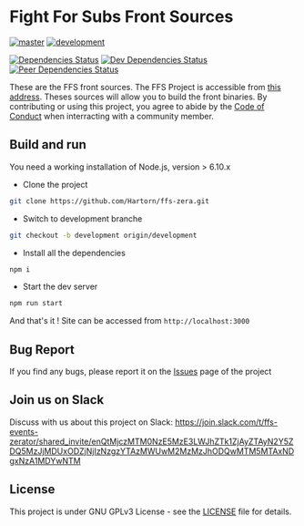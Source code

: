 # Fight For Subs Front Sources

[![master](https://travis-ci.org/Hartorn/ffz-zera.svg?branch=master)](https://travis-ci.org/Hartorn/ffs-zera)
[![development](https://travis-ci.org/Hartorn/ffs-zera.svg?branch=development)](https://travis-ci.org/Hartorn/ffs-zera)

[![Dependencies Status](https://david-dm.org/Hartorn/ffs-zera.svg)](https://david-dm.org/Hartorn/ffs-zera)
[![Dev Dependencies Status](https://david-dm.org/Hartorn/ffs-zera/dev-status.svg)](https://david-dm.org/Hartorn/ffs-zera?type=dev)
[![Peer Dependencies Status](https://david-dm.org/Hartorn/ffs-zera/peer-status.svg)](https://david-dm.org/Hartorn/ffs-zera?type=peer)

These are the FFS front sources.
The FFS Project is accessible from [this address](https://ffs-events.zerator.com).
Theses sources will allow you to build the front binaries.
By contributing or using this project, you agree to abide by the [Code of Conduct](/CODE_OF_CONDUCT.md) when interracting with a community member.

## Build and run

You need a working installation of Node.js, version > 6.10.x

* Clone the project

```bash
git clone https://github.com/Hartorn/ffs-zera.git
```

* Switch to development branche

```bash
git checkout -b development origin/development
```

* Install all the dependencies

```bash
npm i
```

* Start the dev server

```bash
npm run start
```

And that's it ! Site can be accessed from `http://localhost:3000`

## Bug Report

If you find any bugs, please report it on the [Issues](https://gitlab.com/Hartorn/ffz-zera/issues) page of the project

## Join us on Slack

Discuss with us about this project on Slack:
https://join.slack.com/t/ffs-events-zerator/shared_invite/enQtMjczMTM0NzE5MzE3LWJhZTk1ZjAyZTAyN2Y5ZDQ5MzJjMDUxODZjNjIzNzgzYTAzMWUwM2MzMzJhODQwMTM5MTAxNDgxNzA1MDYwNTM

## License

This project is under GNU GPLv3 License - see the [LICENSE](/LICENSE) file for details.
